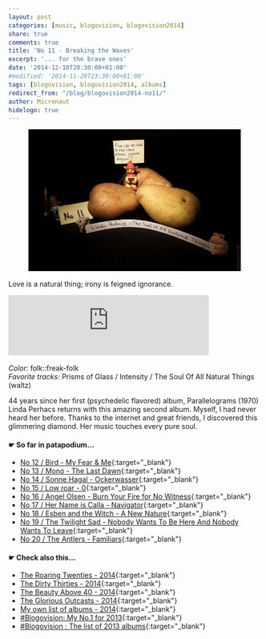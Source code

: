 ```yaml
---
layout: post
categories: [music, blogovision, blogovision2014]
share: true
comments: true
title: 'No 11 - Breaking the Waves'
excerpt: '... for the brave ones'
date: '2014-12-10T20:30:00+01:00'
#modified: '2014-11-28T23:39:00+01:00'
tags: [blogovision, blogovision2014, albums]
redirect_from: "/blog/blogovision2014-no11/"
author: Micronaut
hidelogo: true
---
```

<figure>
	<a href="/images/posts/blogovision/LindaPerhacs.jpg"><img src="/images/posts/blogovision/LindaPerhacs.jpg" alt="LindaPerhacs-Image" class="center"/></a>
</figure>

Love is a natural thing; irony is feigned ignorance.

<iframe style="border: 0; width: 400px; height: 120px;" src="https://bandcamp.com/EmbeddedPlayer/album=2067771072/size=large/bgcol=ffffff/linkcol=0687f5/tracklist=false/artwork=small/track=3795368221/transparent=true/" seamless><a href="http://thesoulofallnaturalthings.bandcamp.com/album/the-soul-of-all-natural-things">The Soul of All Natural Things by Linda Perhacs</a>&nbsp;</iframe>

*Color:* folk::freak-folk<br/>
*Favorite tracks:*  Prisms of Glass / Intensity / The Soul Of All Natural Things (waltz)

44 years since her first (psychedelic flavored) album, Parallelograms (1970) Linda Perhacs returns with this amazing second album. Myself, I had never heard her before. Thanks to the internet and great friends, I discovered this glimmering diamond. Her music touches every pure soul. 


#### &#x261B; So far in patapodium...
* [No 12 / Bird - My Fear & Me](/music/blogovision/blogovision2014/blogovision2014-no12/){:target="_blank"}
* [No 13 / Mono - The Last Dawn](/music/blogovision/blogovision2014/blogovision2014-no13/){:target="_blank"}
* [No 14 / Sonne Hagal - Ockerwasser](/music/blogovision/blogovision2014/blogovision2014-no14/){:target="_blank"}
* [No 15 / Low roar - 0](/music/blogovision/blogovision2014/blogovision2014-no15/){:target="_blank"}
* [No 16 / Angel Olsen - Burn Your Fire for No Witness](/music/blogovision/blogovision2014/blogovision2014-no16/){:target="_blank"}
* [No 17 / Her Name is Calla - Navigator](/music/blogovision/blogovision2014/blogovision2014-no17/){:target="_blank"}
* [No 18 / Esben and the Witch - A New Nature](/music/blogovision/blogovision2014/blogovision2014-no18/){:target="_blank"}
* [No 19 / The Twilight Sad - Nobody Wants To Be Here And Nobody Wants To Leave](/music/blogovision/blogovision2014/blogovision2014-no19/){:target="_blank"}
* [No 20 / The Antlers - Familiars](/music/blogovision/blogovision2014/blogovision2014-no20/){:target="_blank"}

#### &#x261B; Check also this…
* [The Roaring Twenties - 2014](/music/blogovision/blogovision2014/blogovision2014-the-roaring-twenties/){:target="_blank"}
* [The Dirty Thirties - 2014](/music/blogovision/blogovision2014/blogovision2014-the-dirty-thirties/){:target="_blank"}
* [The Beauty Above 40 - 2014](/music/blogovision/blogovision2014/blogovision2014-the-beauty-above-40/){:target="_blank"}
* [The Glorious Outcasts - 2014](/music/blogovision/blogovision2014/blogovision2014-the-glorious-outcasts-2014/){:target="_blank"}
* [My own list of albums - 2014](/music/blogovision/blogovision2014/complete-list-2014/){:target="_blank"}
* [#Blogovision: My No.1 for 2013](/music/blogovision/blogovision2013/blogovision2013-no01/){:target="_blank"}
* [#Blogovision : The list of 2013 albums](/music/blogovision/blogovision2013/blogovision-my-own-list-of-2013-nominees-albums/){:target="_blank"}